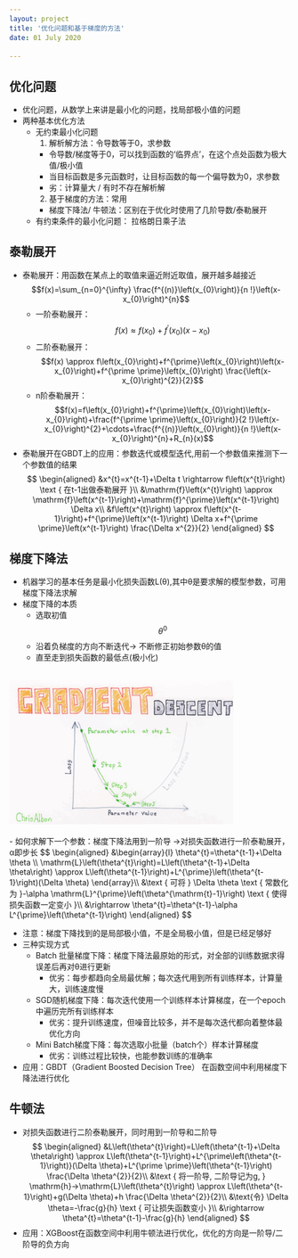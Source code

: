 ```yaml
---
layout: project
title: '优化问题和基于梯度的方法'
date: 01 July 2020

---
```

## 优化问题
- 优化问题，从数学上来讲是最小化的问题，找局部极小值的问题
- 两种基本优化方法
  - 无约束最小化问题
    1. 解析解方法：令导数等于0，求参数
      - 令导数/梯度等于0，可以找到函数的‘临界点’，在这个点处函数为极大值/极小值
      - 当目标函数是多元函数时，让目标函数的每一个偏导数为0，求参数
      - 劣：计算量大 / 有时不存在解析解
    2. 基于梯度的方法：常用
      - 梯度下降法/ 牛顿法：区别在于优化时使用了几阶导数/泰勒展开
   - 有约束条件的最小化问题： 拉格朗日乘子法

## 泰勒展开
- 泰勒展开：用函数在某点上的取值来逼近附近取值，展开越多越接近
  $$f(x)=\sum_{n=0}^{\infty} \frac{f^{(n)}\left(x_{0}\right)}{n !}\left(x-x_{0}\right)^{n}$$
  - 一阶泰勒展开： $$f(x) \approx f\left(x_{0}\right)+f^{\prime}\left(x_{0}\right)\left(x-x_{0}\right)$$ 
  - 二阶泰勒展开： $$f(x) \approx f\left(x_{0}\right)+f^{\prime}\left(x_{0}\right)\left(x-x_{0}\right)+f^{\prime \prime}\left(x_{0}\right) \frac{\left(x-x_{0}\right)^{2}}{2}$$
  - n阶泰勒展开： $$f(x)=f\left(x_{0}\right)+f^{\prime}\left(x_{0}\right)\left(x-x_{0}\right)+\frac{f^{\prime \prime}\left(x_{0}\right)}{2 !}\left(x-x_{0}\right)^{2}+\cdots+\frac{f^{(n)}\left(x_{0}\right)}{n !}\left(x-x_{0}\right)^{n}+R_{n}(x)$$
- 泰勒展开在GBDT上的应用：参数迭代或模型迭代,用前一个参数值来推测下一个参数值的结果
$$
\begin{aligned}
&x^{t}=x^{t-1}+\Delta t \rightarrow f\left(x^{t}\right) \text { 在t-1出做泰勒展开 }\\
&\mathrm{f}\left(x^{t}\right) \approx \mathrm{f}\left(x^{t-1}\right)+\mathrm{f}^{\prime}\left(x^{t-1}\right) \Delta x\\
&f\left(x^{t}\right) \approx f\left(x^{t-1}\right)+f^{\prime}\left(x^{t-1}\right) \Delta x+f^{\prime \prime}\left(x^{t-1}\right) \frac{\Delta x^{2}}{2}
\end{aligned}
$$


## 梯度下降法
- 机器学习的基本任务是最小化损失函数L(θ),其中θ是要求解的模型参数，可用梯度下降法求解
- 梯度下降的本质
  - 选取初值$$\theta^{0}$$
  - 沿着负梯度的方向不断迭代-> 不断修正初始参数θ的值
  - 直至走到损失函数的最低点(极小化)
<br>
<img src="/assets/img/knowledge/overview/gradient_descent.jpg" width='80%'/>
<br><br>
- 如何求解下一个参数：梯度下降法用到一阶导 ->对损失函数进行一阶泰勒展开，α即步长
  $$
\begin{aligned}
&\begin{array}{l}
\theta^{t}=\theta^{t-1}+\Delta \theta \\
\mathrm{L}\left(\theta^{t}\right)=L\left(\theta^{t-1}+\Delta \theta\right) \approx L\left(\theta^{t-1}\right)+L^{\prime}\left(\theta^{t-1}\right)(\Delta \theta)
\end{array}\\
&\text { 可将 } \Delta \theta \text { 常数化为 }-\alpha \mathrm{L}^{\prime}\left(\theta^{\mathrm{t}-1}\right) \text { 使得损失函数一定变小 }\\
&\rightarrow \theta^{t}=\theta^{t-1}-\alpha L^{\prime}\left(\theta^{t-1}\right)
\end{aligned}
$$ 

- 注意：梯度下降找到的是局部极小值，不是全局极小值，但是已经足够好
- 三种实现方式
  - Batch 批量梯度下降：梯度下降法最原始的形式，对全部的训练数据求得误差后再对θ进行更新
    - 优劣：每步都趋向全局最优解；每次迭代用到所有训练样本，计算量大，训练速度慢
  - SGD随机梯度下降：每次迭代使用一个训练样本计算梯度，在一个epoch中遍历完所有训练样本
    - 优劣：提升训练速度，但噪音比较多，并不是每次迭代都向着整体最优化方向  
  - Mini Batch梯度下降：每次选取小批量（batch个）样本计算梯度
    - 优劣：训练过程比较快，也能参数训练的准确率
- 应用：GBDT（Gradient Boosted Decision Tree） 在函数空间中利用梯度下降法进行优化

## 牛顿法
- 对损失函数进行二阶泰勒展开，同时用到一阶导和二阶导
$$
\begin{aligned}
&L\left(\theta^{t}\right)=L\left(\theta^{t-1}+\Delta \theta\right) \approx L\left(\theta^{t-1}\right)+L^{\prime\left(\theta^{t-1}\right)}(\Delta \theta)+L^{\prime \prime}\left(\theta^{t-1}\right) \frac{\Delta \theta^{2}}{2}\\
&\text { 将一阶导, 二阶导记为g, } \mathrm{h}->\mathrm{L}\left(\theta^{t}\right) \approx L\left(\theta^{t-1}\right)+g(\Delta \theta)+h \frac{\Delta \theta^{2}}{2}\\
&\text{令} \Delta \theta=-\frac{g}{h} \text { 可让损失函数变小 }\\
&\rightarrow \theta^{t}=\theta^{t-1}-\frac{g}{h}
\end{aligned}
$$
- 应用：XGBoost在函数空间中利用牛顿法进行优化，优化的方向是一阶导/二阶导的负方向
